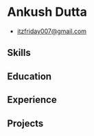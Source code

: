 # Ankush Dutta

- <itzfriday007@gmail.com>


## Skills


## Education


## Experience


## Projects

